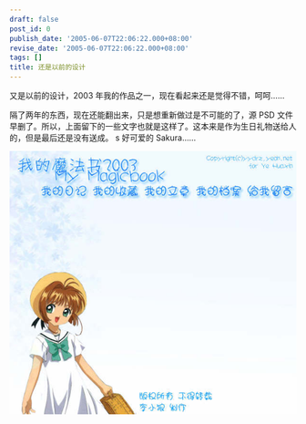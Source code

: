 ```yaml
---
draft: false
post_id: 0
publish_date: '2005-06-07T22:06:22.000+08:00'
revise_date: '2005-06-07T22:06:22.000+08:00'
tags: []
title: 还是以前的设计
---
```


又是以前的设计，2003 年我的作品之一，现在看起来还是觉得不错，呵呵……

隔了两年的东西，现在还能翻出来，只是想重新做过是不可能的了，源 PSD 文件早删了。所以，上面留下的一些文字也就是这样了。这本来是作为生日礼物送给人的，但是最后还是没有送成。
s
好可爱的 Sakura……

![](80858326FB6277BA_161_0.jpg)
